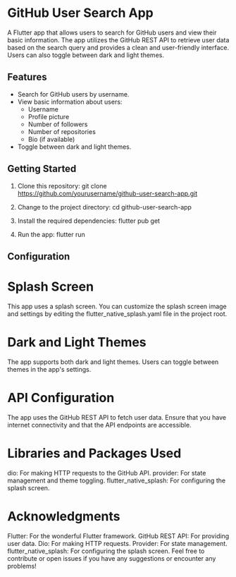# GitHub User Search App

A Flutter app that allows users to search for GitHub users and view their basic information. The app utilizes the GitHub REST API to retrieve user data based on the search query and provides a clean and user-friendly interface. Users can also toggle between dark and light themes.

## Features

- Search for GitHub users by username.
- View basic information about users:
  - Username
  - Profile picture
  - Number of followers
  - Number of repositories
  - Bio (if available)
- Toggle between dark and light themes.


## Getting Started

1. Clone this repository:
git clone https://github.com/yourusername/github-user-search-app.git

2. Change to the project directory:
cd github-user-search-app

3. Install the required dependencies:
flutter pub get

4. Run the app:
flutter run

## Configuration
# Splash Screen
This app uses a splash screen. You can customize the splash screen image and settings by editing the flutter_native_splash.yaml file in the project root.

# Dark and Light Themes
The app supports both dark and light themes. Users can toggle between themes in the app's settings.

# API Configuration
The app uses the GitHub REST API to fetch user data. Ensure that you have internet connectivity and that the API endpoints are accessible.

# Libraries and Packages Used
dio: For making HTTP requests to the GitHub API.
provider: For state management and theme toggling.
flutter_native_splash: For configuring the splash screen.


# Acknowledgments
Flutter: For the wonderful Flutter framework.
GitHub REST API: For providing user data.
Dio: For making HTTP requests.
Provider: For state management.
flutter_native_splash: For configuring the splash screen.
Feel free to contribute or open issues if you have any suggestions or encounter any problems!



